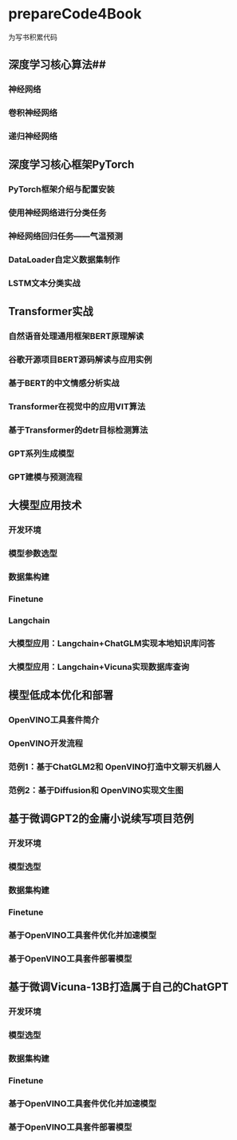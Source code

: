 # prepareCode4Book
为写书积累代码

## 深度学习核心算法##
  ### 神经网络 ###
  ### 卷积神经网络 ###
   ### 递归神经网络 ###
## 深度学习核心框架PyTorch ##
   ### PyTorch框架介绍与配置安装 ### 
   ### 使用神经网络进行分类任务 ### 
   ### 神经网络回归任务——气温预测  ### 
   ### DataLoader自定义数据集制作 ### 
   ### LSTM文本分类实战 ### 
## Transformer实战 ##
   ### 自然语音处理通用框架BERT原理解读 ### 
   ### 谷歌开源项目BERT源码解读与应用实例 ### 
   ### 基于BERT的中文情感分析实战 ### 
   ### Transformer在视觉中的应用VIT算法 ### 
   ### 基于Transformer的detr目标检测算法 ### 
   ### GPT系列生成模型 ### 
   ### GPT建模与预测流程 ### 
## 大模型应用技术 ##
   ### 开发环境 ### 
   ### 模型参数选型 ### 
   ### 数据集构建 ### 
   ### Finetune ### 
   ### Langchain ### 
   ### 大模型应用：Langchain+ChatGLM实现本地知识库问答 ### 
   ### 大模型应用：Langchain+Vicuna实现数据库查询 ### 
## 模型低成本优化和部署 ##
   ### OpenVINO工具套件简介 ### 
   ### OpenVINO开发流程 ### 
   ### 范例1：基于ChatGLM2和 OpenVINO打造中文聊天机器人 ### 
   ### 范例2：基于Diffusion和 OpenVINO实现文生图 ### 
## 基于微调GPT2的金庸小说续写项目范例 ##
   ### 开发环境 ### 
   ### 模型选型 ### 
   ### 数据集构建 ### 
   ### Finetune ### 
   ### 基于OpenVINO工具套件优化并加速模型 ### 
   ### 基于OpenVINO工具套件部署模型 ### 
## 基于微调Vicuna-13B打造属于自己的ChatGPT ##
   ### 开发环境 ### 
   ### 模型选型 ### 
   ### 数据集构建 ### 
   ### Finetune ### 
   ### 基于OpenVINO工具套件优化并加速模型 ### 
   ### 基于OpenVINO工具套件部署模型 ### 
